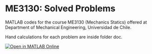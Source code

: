 # ME3130: Solved Problems
MATLAB codes for the course ME3130 (Mechanics Statics) offered at Department of Mechanical Engineering, Universidad de Chile.

Hand calculations for each problem are inside folder doc.

[![Open in MATLAB Online](https://www.mathworks.com/images/responsive/global/open-in-matlab-online.svg)](https://matlab.mathworks.com/open/github/v1?repo=aaortizb/ME3130&file=U2_problema1.m)
